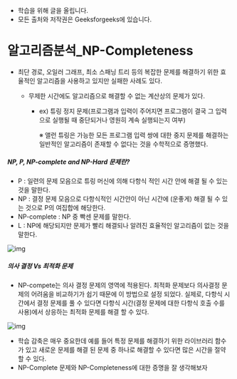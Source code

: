 - 학습을 위해 글을 올립니다.
- 모든 출처와 저작권은 Geeksforgeeks에 있습니다.

[^출처]: https://www.geeksforgeeks.org/



# 알고리즘분석_NP-Completeness

- 최단 경로, 오일러 그래프, 최소 스패닝 트리 등의 복잡한 문제를 해결하기 위한 효율적인 알고리즘을 사용하고 있지만 실패한 사례도 있다.

  - 무제한 시간에도 알고리즘으로 해결할 수 없는 계산상의 문제가 있다. 

    - ex) 튜링 정지 문제(프로그램과 입력이 주어지면 프로그램이 결국 그 입력으로 실행될 때 중단되거나 영원히 계속 실행되는지 여부)

      ※ 앨런 튜링은 가능한 모든 프로그램 입력 쌍에 대한 중지 문제를 해결하는 일반적인 알고리즘이 존재할 수 없다는 것을 수학적으로 증명했다.

##### NP, P, NP-complete and NP-Hard 문제란?

- P : 일련의 문제 모음으로 튜링 머신에 의해 다항식 적인 시간 안에 해결 될 수 있는 것을 말한다.
- NP : 결정 문제 모음으로 다항식적인 시간안이 아닌 시간에 (운좋게) 해결 될 수 있는 것으로 P의 여집합에 해당한다.
- NP-complete : NP 중 빡센 문제를 말한다.
- L : NP에 해당되지만 문제가 빨리 해결되나 알려진 효율적인 알고리즘이 없는 것을 말한다.

![img](https://cdncontribute.geeksforgeeks.org/wp-content/uploads/NP-Completeness-1.png)

##### 의사 결정 Vs 최적화 문제

- NP-compete는 의사 결정 문제의 영역에 적용된다. 최적화 문제보다 의사결정 문제의 어려움을 비교하기가 쉽기 때문에 이 방법으로 설정 되었다. 실제로, 다항식 시간에서 결정 문제를 풀 수 있다면 다항식 시간(결정 문제에 대한 다항식 호출 수를 사용)에서 상응하는 최적화 문제를 해결 할 수 있다.



![img](https://cdncontribute.geeksforgeeks.org/wp-content/uploads/NP-Completeness1.png)

- 학습 감축은 매우 중요한데 예를 들어 특정 문제를 해결하기 위한 라이브러리 함수가 있고 새로운 문제를 해결 된 문제 중 하나로 해결할 수 있다면 많은 시간을 절약 할 수 있다.
- NP-Complete 문제와 NP-Completeness에 대한 증명을 잘 생각해보자